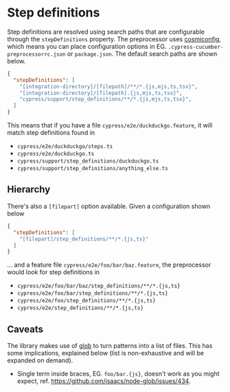 # Step definitions

Step definitions are resolved using search paths that are configurable through the `stepDefinitions` property. The preprocessor uses [cosmiconfig](https://github.com/davidtheclark/cosmiconfig), which means you can place configuration options in EG. `.cypress-cucumber-preprocessorrc.json` or `package.json`. The default search paths are shown below.

```json
{
  "stepDefinitions": [
    "[integration-directory]/[filepath]/**/*.{js,mjs,ts,tsx}",
    "[integration-directory]/[filepath].{js,mjs,ts,tsx}",
    "cypress/support/step_definitions/**/*.{js,mjs,ts,tsx}",
  ]
}
```

This means that if you have a file `cypress/e2e/duckduckgo.feature`, it will match step definitions found in

* `cypress/e2e/duckduckgo/steps.ts`
* `cypress/e2e/duckduckgo.ts`
* `cypress/support/step_definitions/duckduckgo.ts`
* `cypress/support/step_definitions/anything_else.ts`

## Hierarchy

There's also a `[filepart]` option available. Given a configuration shown below

```json
{
  "stepDefinitions": [
    "[filepart]/step_definitions/**/*.{js,ts}"
  ]
}
```

... and a feature file `cypress/e2e/foo/bar/baz.feature`, the preprocessor would look for step definitions in

* `cypress/e2e/foo/bar/baz/step_definitions/**/*.{js,ts}`
* `cypress/e2e/foo/bar/step_definitions/**/*.{js,ts}`
* `cypress/e2e/foo/step_definitions/**/*.{js,ts}`
* `cypress/e2e/step_definitions/**/*.{js,ts}`

## Caveats

The library makes use of [glob](https://github.com/isaacs/node-glob) to turn patterns into a list of files. This has some implications, explained below (list is non-exhaustive and will be expanded on demand).

* Single term inside braces, EG. `foo/bar.{js}`, doesn't work as you might expect, ref. https://github.com/isaacs/node-glob/issues/434.
